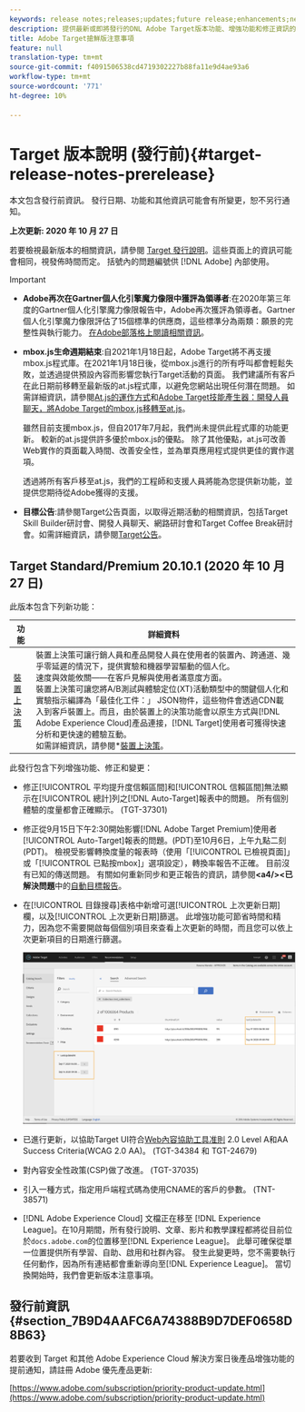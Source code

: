 ```yaml
---
keywords: release notes;releases;updates;future release;enhancements;new features;fixes;updates
description: 提供最新或即將發行的DNL Adobe Target版本功能、增強功能和修正資訊的發行說明。
title: Adobe Target搶鮮版注意事項
feature: null
translation-type: tm+mt
source-git-commit: f4091506538cd4719302227b88fa11e9d4ae93a6
workflow-type: tm+mt
source-wordcount: '771'
ht-degree: 10%

---
```



# Target 版本說明 (發行前){#target-release-notes-prerelease}

本文包含發行前資訊。 發行日期、功能和其他資訊可能會有所變更，恕不另行通知。

**上次更新: 2020 年 10 月 27 日**

若要檢視最新版本的相關資訊，請參閱 [Target 發行說明](release-notes.md)。這些頁面上的資訊可能會相同，視發佈時間而定。 括號內的問題編號供 [!DNL Adobe] 內部使用。

>[!IMPORTANT]
>
>* **Adobe再次在Gartner個人化引擎魔力像限中獲評為領導者**:在2020年第三年度的Gartner個人化引擎魔力像限報告中，Adobe再次獲評為領導者。Gartner個人化引擎魔力像限評估了15個標準的供應商，這些標準分為兩類：願景的完整性與執行能力。 [在Adobe部落格上閱讀相關資訊](https://theblog.adobe.com/adobe-again-named-leader-in-gartner-magic-quadrant-for-personalization-engines/)。
   >
   >
* **mbox.js生命週期結束**:自2021年1月18日起，Adobe Target將不再支援mbox.js程式庫。在2021年1月18日後，從mbox.js進行的所有呼叫都會輕鬆失敗，並透過提供預設內容而影響您執行Target活動的頁面。 我們建議所有客戶在此日期前移轉至最新版的at.js程式庫，以避免您網站出現任何潛在問題。 如需詳細資訊，請參閱[At.js的運作方式](/help/c-implementing-target/c-implementing-target-for-client-side-web/c-how-atjs-works/how-atjs-works.md)和[Adobe Target技能產生器：開發人員聊天，將Adobe Target的mbox.js移轉至at.js](https://seminars.adobeconnect.com/ptdo6mfo6qn6/?proto=true)。
   >
   >   
   雖然目前支援mbox.js，但自2017年7月起，我們尚未提供此程式庫的功能更新。 較新的at.js提供許多優於mbox.js的優點。 除了其他優點，at.js可改善Web實作的頁面載入時間、改善安全性，並為單頁應用程式提供更佳的實作選項。
   >
   >   
   透過將所有客戶移至at.js，我們的工程師和支援人員將能為您提供新功能，並提供您期待從Adobe獲得的支援。
   >
   >
* **目標公告**:請參閱Target公告頁面，以取得近期活動的相關資訊，包括Target Skill Builder研討會、開發人員聊天、網路研討會和Target Coffee Break研討會。如需詳細資訊，請參閱[Target公告](/help/r-release-notes/target-announcements.md)。


## Target Standard/Premium 20.10.1 (2020 年 10 月 27 日)

此版本包含下列新功能：

| 功能 | 詳細資料 |
| --- | --- |
| [裝置上決策](https://adobetarget-sdks.gitbook.io/docs/on-device-decisioning/introduction-to-on-device-decisioning) | 裝置上決策可讓行銷人員和產品開發人員在使用者的裝置內、跨通道、幾乎零延遲的情況下，提供實驗和機器學習驅動的個人化。<br>速度與效能攸關——在客戶見解與使用者滿意度方面。<br>裝置上決策可讓您將A/B測試與體驗定位(XT)活動類型中的關鍵個人化和實驗指示編譯為「最佳化工件：」 JSON物件，這些物件會透過CDN載入到客戶裝置上。而且，由於裝置上的決策功能會以原生方式與[!DNL Adobe Experience Cloud]產品連接，[!DNL Target]使用者可獲得快速分析和更快速的體驗互動。<br>如需詳細資訊，請參閱*[裝置上決策](/help/c-implementing-target/c-api-and-sdk-overview/on-device-decisioning.md)。 |

此發行包含下列增強功能、修正和變更：

* 修正[!UICONTROL 平均提升度信賴區間]和[!UICONTROL 信賴區間]無法顯示在[!UICONTROL 總計]列之[!DNL Auto-Target]報表中的問題。 所有個別體驗的度量都會正確顯示。 (TGT-37301)
* 修正從9月15日下午2:30開始影響[!DNL Adobe Target Premium]使用者[!UICONTROL  Auto-Target]報表的問題。(PDT)至10月6日，上午九點二刻(PDT)。 檢視受影響轉換度量的報表時（使用「[!UICONTROL 已檢視頁面]」或「[!UICONTROL 已點按mbox]」選項設定），轉換率報告不正確。 目前沒有已知的傳送問題。 有關如何重新同步和更正報告的資訊，請參閱&#x200B;**&lt;a4/>&lt;已解決問題&#x200B;**&#x200B;中的[自動目標報告](/help/r-release-notes/known-issues-resolved-issues.md#at-metrics)。
* 在[!UICONTROL 目錄搜尋]表格中新增可選[!UICONTROL 上次更新日期]欄，以及[!UICONTROL 上次更新日期]篩選。 此增強功能可節省時間和精力，因為您不需要開啟每個個別項目來查看上次更新的時間，而且您可以依上次更新項目的日期進行篩選。

   ![「上次更新於」欄和篩選器圖示](/help/r-release-notes/assets/column-and-filter.png)

* 已進行更新，以協助Target UI符合[Web內容協助工具准則](https://www.w3.org/WAI/standards-guidelines/wcag/) 2.0 Level A和AA Success Criteria(WCAG 2.0 AA)。 (TGT-34384 和 TGT-24679)
* 對內容安全性政策(CSP)做了改進。 (TGT-37035)
* 引入一種方式，指定用戶端程式碼為使用CNAME的客戶的參數。 (TNT-38571)
* [!DNL Adobe Experience Cloud] 文檔正在移至 [!DNL Experience League]。在10月期間，所有發行說明、文章、影片和教學課程都將從目前位於`docs.adobe.com`的位置移至[!DNL Experience League]。 此舉可確保從單一位置提供所有學習、自助、啟用和社群內容。 發生此變更時，您不需要執行任何動作，因為所有連結都會重新導向至[!DNL Experience League]。 當切換開始時，我們會更新版本注意事項。

## 發行前資訊 {#section_7B9D4AAFC6A74388B9D7DEF0658D8B63}

若要收到 Target 和其他 Adobe Experience Cloud 解決方案日後產品增強功能的提前通知，請註冊 Adobe 優先產品更新:

[https://www.adobe.com/subscription/priority-product-update.html](https://www.adobe.com/subscription/priority-product-update.html)
